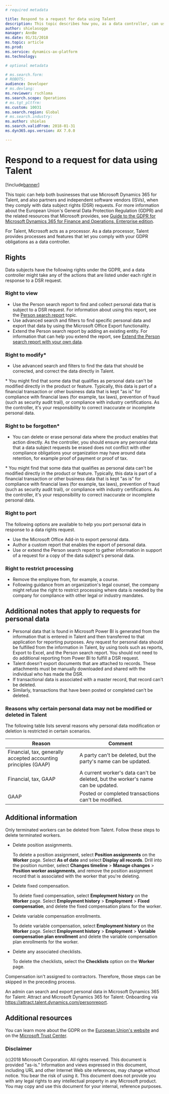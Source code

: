 ```yaml
---
# required metadata

title: Respond to a request for data using Talent
description: This topic describes how you, as a data controller, can use Microsoft Dynamics 365 for Talent as a data processor to help you respond to a request for data under the European Union's General Data Protection Regulation (GDPR).
author: shielasogge
manager: AnnBe
ms.date: 01/31/2018
ms.topic: article
ms.prod: 
ms.service: dynamics-ax-platform
ms.technology: 

# optional metadata

# ms.search.form: 
# ROBOTS: 
audience: Developer
# ms.devlang: 
ms.reviewer: rschloma
ms.search.scope: Operations
# ms.tgt_pltfrm: 
ms.custom: 10031
ms.search.region: Global
# ms.search.industry: 
ms.author: shielas
ms.search.validFrom: 2018-01-31
ms.dyn365.ops.version: AX 7.0.0

---
```



# Respond to a request for data using Talent

[!include[banner](../includes/banner.md)]

This topic can help both businesses that use Microsoft Dynamics 365 for Talent, and also partners and independent software vendors (ISVs), when they comply with data subject rights (DSR) requests. For more information about the European Union's General Data Protection Regulation (GDPR) and the related resources that Microsoft provides, see [Guide to the GDPR for Microsoft Dynamics 365 for Finance and Operations, Enterprise edition](./gdpr-guide.md).

For Talent, Microsoft acts as a processor. As a data processor, Talent provides processes and features that let you comply with your GDPR obligations as a data controller.

## Rights

Data subjects have the following rights under the GDPR, and a data controller might take any of the actions that are listed under each right in response to a DSR request. 

### Right to view

+ Use the Person search report to find and collect personal data that is subject to a DSR request. For information about using this report, see the [Person search report](/gdpr-person-search-report.md) topic.  
+ Use advanced search and filters to find specific personal data and export that data by using the Microsoft Office Export functionality.
+ Extend the Person search report by adding an existing entity. For information that can help you extend the report, see [Extend the Person search report with your own data](gdpr-extend-person-search-report.md).

### Right to modify\*

+ Use advanced search and filters to find the data that should be corrected, and correct the data directly in Talent.

\* You might find that some data that qualifies as personal data can't be modified directly in the product or feature. Typically, this data is part of a financial transaction or other business data that is kept "as is" for compliance with financial laws (for example, tax laws), prevention of fraud (such as security audit trail), or compliance with industry certifications. As the controller, it's your responsibility to correct inaccurate or incomplete personal data.

### Right to be forgotten\*

+ You can delete or erase personal data where the product enables that action directly. As the controller, you should ensure any personal data that a data subject requests be erased does not conflict with other compliance obligations your organization may have around data retention, for example proof of payment or proof of tax.

\* You might find that some data that qualifies as personal data can't be modified directly in the product or feature. Typically, this data is part of a financial transaction or other business data that is kept "as is" for compliance with financial laws (for example, tax laws), prevention of fraud (such as security audit trail), or compliance with industry certifications. As the controller, it's your responsibility to correct inaccurate or incomplete personal data.

### Right to port
The following options are available to help you port personal data in response to a data rights request. 

+ Use the Microsoft Office Add-in to export personal data.
+ Author a custom report that enables the export of personal data.
+ Use or extend the Person search report to gather information in support of a request for a copy of the data subject's personal data.

### Right to restrict processing

+ Remove the employee from, for example, a course.
+ Following guidance from an organization's legal counsel, the company might refuse the right to restrict processing where data is needed by the company for compliance with other legal or industry mandates.

## Additional notes that apply to requests for personal data

+ Personal data that is found in Microsoft Power BI is generated from the information that is entered in Talent and then transferred to that application for reporting purposes. Any request for personal data should be fulfilled from the information in Talent, by using tools such as reports, Export to Excel, and the Person search report. You should not need to do additional reporting from Power BI to fulfill a DSR request. 
+ Talent doesn't export documents that are attached to records. These attachments must be manually downloaded and shared with the individual who has made the DSR.
+ If transactional data is associated with a master record, that record can't be deleted. 
+ Similarly, transactions that have been posted or completed can't be deleted.

### Reasons why certain personal data may not be modified or deleted in Talent

The following table lists several reasons why personal data modification or deletion is restricted in certain scenarios.

| Reason | Comment |
|--------|---------|
| Financial, tax, generally accepted accounting principles (GAAP) | A party can't be deleted, but the party's name can be updated. |
| Financial, tax, GAAP | A current worker's data can't be deleted, but the worker's name can be updated. | 
| GAAP | Posted or completed transactions can't be modified. |

## Additional information

Only terminated workers can be deleted from Talent. Follow these steps to delete terminated workers.

+ Delete position assignments. 

    To delete a position assignment, select **Position assignments** on the **Worker** page. Select **As of date** and select **Display all records**. Drill into the position number, select **Changes timeline** &gt; **Manage changes** &gt; **Position worker assignments**, and remove the position assignment record that is associated with the worker that you're deleting.

+ Delete fixed compensation.

    To delete fixed compensation, select **Employment history** on the **Worker** page. Select **Employment history** &gt; **Employment** &gt; **Fixed compensation**, and delete the fixed compensation plans for the worker.

+ Delete variable compensation enrollments.

    To delete variable compensation, select **Employment history** on the **Worker** page. Select **Employment history** &gt; **Employment** &gt; **Variable compensation plan enrollment** and delete the variable compensation plan enrollments for the worker.

+ Delete any associated checklists.

    To delete the checklists, select the **Checklists** option on the **Worker** page.

Compensation isn't assigned to contractors. Therefore, those steps can be skipped in the preceding process.

An admin can search and export personal data in Microsoft Dynamics 365 for Talent: Attract and Microsoft Dynamics 365 for Talent: Onboarding via <https://attract.talent.dynamics.com/personreport>.

## Additional resources
You can learn more about the GDPR on the [European Union's website](http://europa.eu/) and on the [Microsoft Trust Center](https://www.microsoft.com/en-us/TrustCenter/Privacy/gdpr/default.aspx).



### Disclaimer
(c)2018 Microsoft Corporation. All rights reserved. This document is provided "as-is." Information and views expressed in this document, including URL and other Internet Web site references, may change without notice. You bear the risk of using it. This document does not provide you with any legal rights to any intellectual property in any Microsoft product. You may copy and use this document for your internal, reference purposes.
